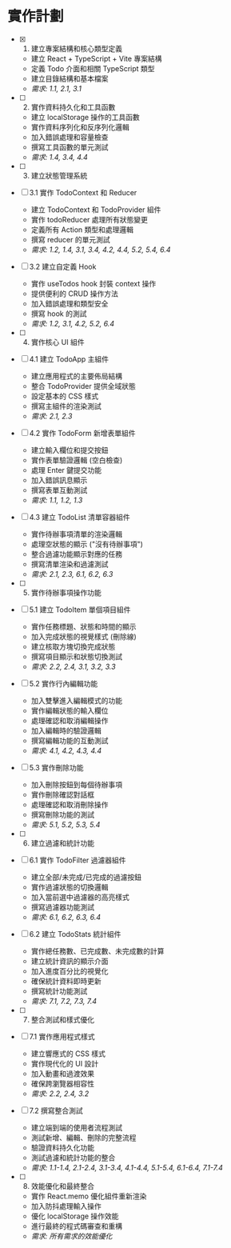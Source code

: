 # 實作計劃

- [x] 1. 建立專案結構和核心類型定義





  - 建立 React + TypeScript + Vite 專案結構
  - 定義 Todo 介面和相關 TypeScript 類型
  - 建立目錄結構和基本檔案
  - _需求: 1.1, 2.1, 3.1_

- [ ] 2. 實作資料持久化和工具函數
  - 建立 localStorage 操作的工具函數
  - 實作資料序列化和反序列化邏輯
  - 加入錯誤處理和容量檢查
  - 撰寫工具函數的單元測試
  - _需求: 1.4, 3.4, 4.4_

- [ ] 3. 建立狀態管理系統
- [ ] 3.1 實作 TodoContext 和 Reducer
  - 建立 TodoContext 和 TodoProvider 組件
  - 實作 todoReducer 處理所有狀態變更
  - 定義所有 Action 類型和處理邏輯
  - 撰寫 reducer 的單元測試
  - _需求: 1.2, 1.4, 3.1, 3.4, 4.2, 4.4, 5.2, 5.4, 6.4_

- [ ] 3.2 建立自定義 Hook
  - 實作 useTodos hook 封裝 context 操作
  - 提供便利的 CRUD 操作方法
  - 加入錯誤處理和類型安全
  - 撰寫 hook 的測試
  - _需求: 1.2, 3.1, 4.2, 5.2, 6.4_

- [ ] 4. 實作核心 UI 組件
- [ ] 4.1 建立 TodoApp 主組件
  - 建立應用程式的主要佈局結構
  - 整合 TodoProvider 提供全域狀態
  - 設定基本的 CSS 樣式
  - 撰寫主組件的渲染測試
  - _需求: 2.1, 2.3_

- [ ] 4.2 實作 TodoForm 新增表單組件
  - 建立輸入欄位和提交按鈕
  - 實作表單驗證邏輯 (空白檢查)
  - 處理 Enter 鍵提交功能
  - 加入錯誤訊息顯示
  - 撰寫表單互動測試
  - _需求: 1.1, 1.2, 1.3_

- [ ] 4.3 建立 TodoList 清單容器組件
  - 實作待辦事項清單的渲染邏輯
  - 處理空狀態的顯示 ("沒有待辦事項")
  - 整合過濾功能顯示對應的任務
  - 撰寫清單渲染和過濾測試
  - _需求: 2.1, 2.3, 6.1, 6.2, 6.3_

- [ ] 5. 實作待辦事項操作功能
- [ ] 5.1 建立 TodoItem 單個項目組件
  - 實作任務標題、狀態和時間的顯示
  - 加入完成狀態的視覺樣式 (刪除線)
  - 建立核取方塊切換完成狀態
  - 撰寫項目顯示和狀態切換測試
  - _需求: 2.2, 2.4, 3.1, 3.2, 3.3_

- [ ] 5.2 實作行內編輯功能
  - 加入雙擊進入編輯模式的功能
  - 實作編輯狀態的輸入欄位
  - 處理確認和取消編輯操作
  - 加入編輯時的驗證邏輯
  - 撰寫編輯功能的互動測試
  - _需求: 4.1, 4.2, 4.3, 4.4_

- [ ] 5.3 實作刪除功能
  - 加入刪除按鈕到每個待辦事項
  - 實作刪除確認對話框
  - 處理確認和取消刪除操作
  - 撰寫刪除功能的測試
  - _需求: 5.1, 5.2, 5.3, 5.4_

- [ ] 6. 建立過濾和統計功能
- [ ] 6.1 實作 TodoFilter 過濾器組件
  - 建立全部/未完成/已完成的過濾按鈕
  - 實作過濾狀態的切換邏輯
  - 加入當前選中過濾器的高亮樣式
  - 撰寫過濾器功能測試
  - _需求: 6.1, 6.2, 6.3, 6.4_

- [ ] 6.2 建立 TodoStats 統計組件
  - 實作總任務數、已完成數、未完成數的計算
  - 建立統計資訊的顯示介面
  - 加入進度百分比的視覺化
  - 確保統計資料即時更新
  - 撰寫統計功能測試
  - _需求: 7.1, 7.2, 7.3, 7.4_

- [ ] 7. 整合測試和樣式優化
- [ ] 7.1 實作應用程式樣式
  - 建立響應式的 CSS 樣式
  - 實作現代化的 UI 設計
  - 加入動畫和過渡效果
  - 確保跨瀏覽器相容性
  - _需求: 2.2, 2.4, 3.2_

- [ ] 7.2 撰寫整合測試
  - 建立端到端的使用者流程測試
  - 測試新增、編輯、刪除的完整流程
  - 驗證資料持久化功能
  - 測試過濾和統計功能的整合
  - _需求: 1.1-1.4, 2.1-2.4, 3.1-3.4, 4.1-4.4, 5.1-5.4, 6.1-6.4, 7.1-7.4_

- [ ] 8. 效能優化和最終整合
  - 實作 React.memo 優化組件重新渲染
  - 加入防抖處理輸入操作
  - 優化 localStorage 操作效能
  - 進行最終的程式碼審查和重構
  - _需求: 所有需求的效能優化_